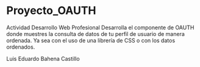 # Proyecto_OAUTH

Actividad Desarrollo Web Profesional
Desarrolla el componente de OAUTH donde muestres la consulta de datos de tu perfil de usuario de manera ordenada. Ya sea con el uso de una librería de CSS o con los datos ordenados.

Luis Eduardo Bahena Castillo
